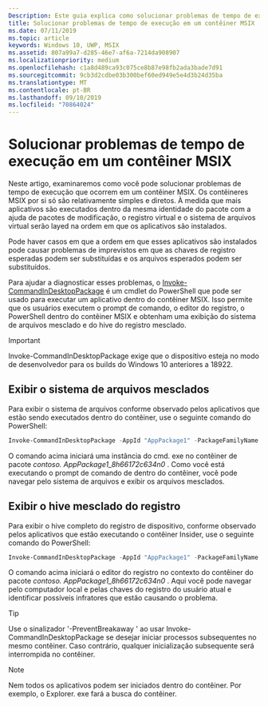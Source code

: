 ```yaml
---
Description: Este guia explica como solucionar problemas de tempo de execução em um contêiner MSIX.
title: Solucionar problemas de tempo de execução em um contêiner MSIX
ms.date: 07/11/2019
ms.topic: article
keywords: Windows 10, UWP, MSIX
ms.assetid: 807a99a7-d285-46e7-af6a-7214da908907
ms.localizationpriority: medium
ms.openlocfilehash: c1a8d489ca93c075ce8b87e98fb2ada3bade7d91
ms.sourcegitcommit: 9cb3d2cdbe03b300bef60ed949e5e4d3b24d35ba
ms.translationtype: MT
ms.contentlocale: pt-BR
ms.lasthandoff: 09/10/2019
ms.locfileid: "70864024"
---
```

# <a name="troubleshoot-runtime-issues-in-an-msix-container"></a>Solucionar problemas de tempo de execução em um contêiner MSIX 

Neste artigo, examinaremos como você pode solucionar problemas de tempo de execução que ocorrem em um contêiner MSIX. Os contêineres MSIX por si só são relativamente simples e diretos. À medida que mais aplicativos são executados dentro da mesma identidade do pacote com a ajuda de pacotes de modificação, o registro virtual e o sistema de arquivos virtual serão layed na ordem em que os aplicativos são instalados. 

Pode haver casos em que a ordem em que esses aplicativos são instalados pode causar problemas de imprevistos em que as chaves de registro esperadas podem ser substituídas e os arquivos esperados podem ser substituídos. 

Para ajudar a diagnosticar esses problemas, o [Invoke-CommandInDesktopPackage](https://docs.microsoft.com/en-us/powershell/module/appx/invoke-commandindesktoppackage?view=win10-ps) é um cmdlet do PowerShell que pode ser usado para executar um aplicativo dentro do contêiner MSIX. Isso permite que os usuários executem o prompt de comando, o editor do registro, o PowerShell dentro do contêiner MSIX e obtenham uma exibição do sistema de arquivos mesclado e do hive do registro mesclado. 

 > [!IMPORTANT]
 > Invoke-CommandInDesktopPackage exige que o dispositivo esteja no modo de desenvolvedor para os builds do Windows 10 anteriores a 18922.


## <a name="view-the-merged-file-system"></a>Exibir o sistema de arquivos mesclados

Para exibir o sistema de arquivos conforme observado pelos aplicativos que estão sendo executados dentro do contêiner, use o seguinte comando do PowerShell:

``` PowerShell
Invoke-CommandInDesktopPackage -AppId "AppPackage1" -PackageFamilyName "Contoso.AppPackage1_8h66172c634n0" -Command "cmd.exe" -PreventBreakaway
```

O comando acima iniciará uma instância do cmd. exe no contêiner de pacote *contoso. AppPackage1_8h66172c634n0* . Como você está executando o prompt de comando de dentro do contêiner, você pode navegar pelo sistema de arquivos e exibir os arquivos mesclados. 

## <a name="view-the-merged-registry-hive"></a>Exibir o hive mesclado do registro

Para exibir o hive completo do registro de dispositivo, conforme observado pelos aplicativos que estão executando o contêiner Insider, use o seguinte comando do PowerShell:

``` PowerShell
Invoke-CommandInDesktopPackage -AppId "AppPackage1" -PackageFamilyName "Contoso.AppPackage1_8h66172c634n0" -Command "regedit.exe" -PreventBreakaway
```

O comando acima iniciará o editor do registro no contexto do contêiner do pacote *contoso. AppPackage1_8h66172c634n0* . Aqui você pode navegar pelo computador local e pelas chaves do registro do usuário atual e identificar possíveis infratores que estão causando o problema. 

 >[!TIP]
 > Use o sinalizador '-PreventBreakaway ' ao usar Invoke-CommandInDesktopPackage se desejar iniciar processos subsequentes no mesmo contêiner. Caso contrário, qualquer inicialização subsequente será interrompida no contêiner. 

 >[!NOTE]
 > Nem todos os aplicativos podem ser iniciados dentro do contêiner. Por exemplo, o Explorer. exe fará a busca do contêiner.
